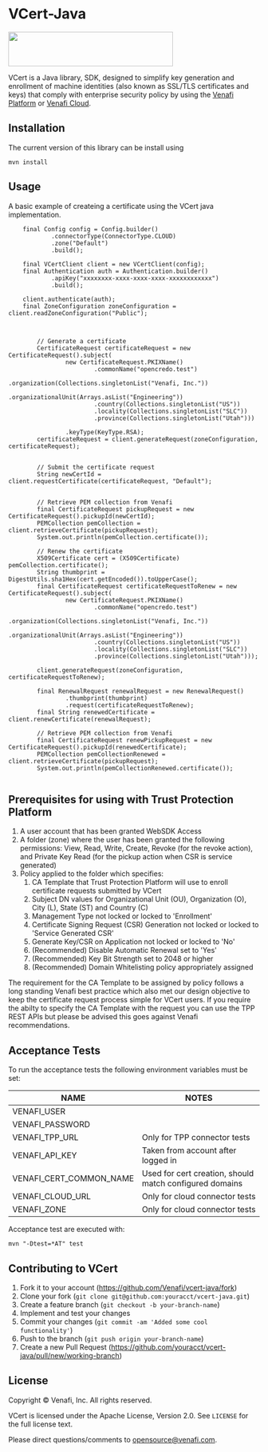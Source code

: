 # VCert-Java

<img src="https://www.venafi.com/sites/default/files/content/body/Light_background_logo.png" width="330px" height="69px"/>  

VCert is a Java library, SDK, designed to simplify key generation and enrollment of machine identities
(also known as SSL/TLS certificates and keys) that comply with enterprise security policy by using the
[Venafi Platform](https://www.venafi.com/platform/trust-protection-platform) or [Venafi Cloud](https://pki.venafi.com/venafi-cloud/).




## Installation

The current version of this library can be install using

```
mvn install
```


## Usage

A basic example of createing a certificate using the VCert java implementation.

```
    final Config config = Config.builder()
            .connectorType(ConnectorType.CLOUD)
            .zone("Default")
            .build();

    final VCertClient client = new VCertClient(config);
    final Authentication auth = Authentication.builder()
            .apiKey("xxxxxxxx-xxxx-xxxx-xxxx-xxxxxxxxxxxx")
            .build();

    client.authenticate(auth);
    final ZoneConfiguration zoneConfiguration = client.readZoneConfiguration("Public");



        // Generate a certificate
        CertificateRequest certificateRequest = new CertificateRequest().subject(
                new CertificateRequest.PKIXName()
                        .commonName("opencredo.test")
                        .organization(Collections.singletonList("Venafi, Inc."))
                        .organizationalUnit(Arrays.asList("Engineering"))
                        .country(Collections.singletonList("US"))
                        .locality(Collections.singletonList("SLC"))
                        .province(Collections.singletonList("Utah")))

                .keyType(KeyType.RSA);
        certificateRequest = client.generateRequest(zoneConfiguration, certificateRequest);


        // Submit the certificate request
        String newCertId = client.requestCertificate(certificateRequest, "Default");


        // Retrieve PEM collection from Venafi
        final CertificateRequest pickupRequest = new CertificateRequest().pickupId(newCertId);
        PEMCollection pemCollection = client.retrieveCertificate(pickupRequest);
        System.out.println(pemCollection.certificate());

        // Renew the certificate
        X509Certificate cert = (X509Certificate) pemCollection.certificate();
        String thumbprint = DigestUtils.sha1Hex(cert.getEncoded()).toUpperCase();
        final CertificateRequest certificateRequestToRenew = new CertificateRequest().subject(
                new CertificateRequest.PKIXName()
                        .commonName("opencredo.test")
                        .organization(Collections.singletonList("Venafi, Inc."))
                        .organizationalUnit(Arrays.asList("Engineering"))
                        .country(Collections.singletonList("US"))
                        .locality(Collections.singletonList("SLC"))
                        .province(Collections.singletonList("Utah")));

        client.generateRequest(zoneConfiguration, certificateRequestToRenew);

        final RenewalRequest renewalRequest = new RenewalRequest()
                .thumbprint(thumbprint)
                .request(certificateRequestToRenew);
        final String renewedCertificate = client.renewCertificate(renewalRequest);

        // Retrieve PEM collection from Venafi
        final CertificateRequest renewPickupRequest = new CertificateRequest().pickupId(renewedCertificate);
        PEMCollection pemCollectionRenewed = client.retrieveCertificate(pickupRequest);
        System.out.println(pemCollectionRenewed.certificate());


```

## Prerequisites for using with Trust Protection Platform

1. A user account that has been granted WebSDK Access
2. A folder (zone) where the user has been granted the following permissions: View, Read, Write, Create, Revoke (for the revoke action), and Private Key Read (for the pickup action when CSR is service generated)
3. Policy applied to the folder which specifies:
    1. CA Template that Trust Protection Platform will use to enroll certificate requests submitted by VCert
    2. Subject DN values for Organizational Unit (OU), Organization (O), City (L), State (ST) and Country (C)
    3. Management Type not locked or locked to 'Enrollment'
    4. Certificate Signing Request (CSR) Generation not locked or locked to 'Service Generated CSR'
    5. Generate Key/CSR on Application not locked or locked to 'No'
    6. (Recommended) Disable Automatic Renewal set to 'Yes'
    7. (Recommended) Key Bit Strength set to 2048 or higher
    8. (Recommended) Domain Whitelisting policy appropriately assigned

The requirement for the CA Template to be assigned by policy follows a long standing Venafi best practice which also met our design objective to keep the certificate request process simple for VCert users. If you require the abilty to specify the CA Template with the request you can use the TPP REST APIs but please be advised this goes against Venafi recommendations.

## Acceptance Tests

To run the acceptance tests the following environment variables must be set:

| NAME | NOTES |
|------|-------|
| VENAFI_USER | |
| VENAFI_PASSWORD | |
| VENAFI_TPP_URL | Only for TPP connector tests |
| VENAFI_API_KEY | Taken from account after logged in |
| VENAFI_CERT_COMMON_NAME | Used for cert creation, should match configured domains |
| VENAFI_CLOUD_URL | Only for cloud connector tests |
| VENAFI_ZONE | Only for cloud connector tests |

Acceptance test  are executed with:
```
mvn "-Dtest=*AT" test
```


## Contributing to VCert

1. Fork it to your account (https://github.com/Venafi/vcert-java/fork)
2. Clone your fork (`git clone git@github.com:youracct/vcert-java.git`)
3. Create a feature branch (`git checkout -b your-branch-name`)
4. Implement and test your changes
5. Commit your changes (`git commit -am 'Added some cool functionality'`)
6. Push to the branch (`git push origin your-branch-name`)
7. Create a new Pull Request (https://github.com/youracct/vcert-java/pull/new/working-branch)


## License

Copyright &copy; Venafi, Inc. All rights reserved.

VCert is licensed under the Apache License, Version 2.0. See `LICENSE` for the full license text.

Please direct questions/comments to opensource@venafi.com.
